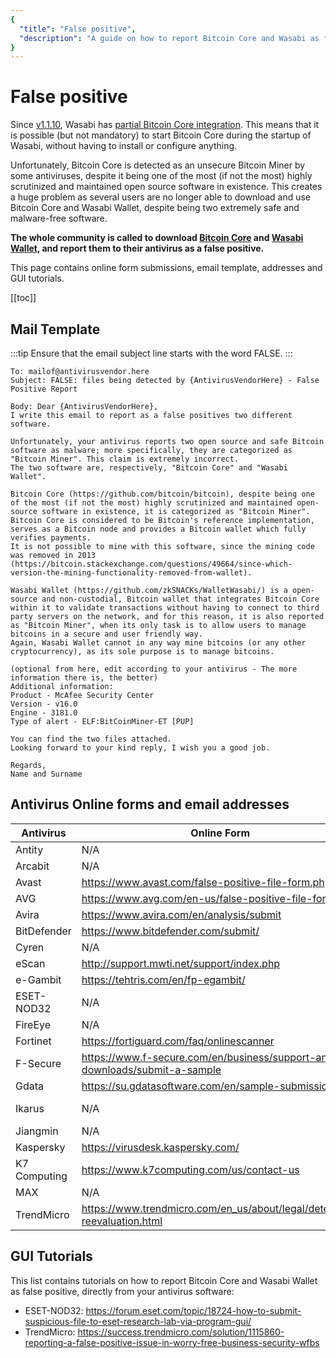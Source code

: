 ```yaml
---
{
  "title": "False positive",
  "description": "A guide on how to report Bitcoin Core and Wasabi as false positive. This is the Wasabi documentation, an archive of knowledge about the open-source, non-custodial and privacy-focused Bitcoin wallet for desktop."
}
---
```


# False positive

Since [v1.1.10](https://github.com/zkSNACKs/WalletWasabi/releases/tag/v1.1.10), Wasabi has [partial Bitcoin Core integration](https://github.com/zkSNACKs/WalletWasabi/pull/2495).
This means that it is possible (but not mandatory) to start Bitcoin Core during the startup of Wasabi, without having to install or configure anything.

Unfortunately, Bitcoin Core is detected as an unsecure Bitcoin Miner by some antiviruses, despite it being one of the most (if not the most) highly scrutinized and maintained open source software in existence.
This creates a huge problem as several users are no longer able to download and use Bitcoin Core and Wasabi Wallet, despite being two extremely safe and malware-free software.

**The whole community is called to download [Bitcoin Core](https://bitcoin.org/en/download) and [Wasabi Wallet](https://wasabiwallet.io/#download), and report them to their antivirus as a false positive.**

This page contains online form submissions, email template, addresses and GUI tutorials.

[[toc]]

## Mail Template
:::tip
Ensure that the email subject line starts with the word FALSE.
:::

```
To: mailof@antivirusvendor.here
Subject: FALSE: files being detected by {AntivirusVendorHere} - False Positive Report

Body: Dear {AntivirusVendorHere},
I write this email to report as a false positives two different software.

Unfortunately, your antivirus reports two open source and safe Bitcoin software as malware; more specifically, they are categorized as "Bitcoin Miner". This claim is extremely incorrect.
The two software are, respectively, "Bitcoin Core" and "Wasabi Wallet".

Bitcoin Core (https://github.com/bitcoin/bitcoin), despite being one of the most (if not the most) highly scrutinized and maintained open-source software in existence, it is categorized as "Bitcoin Miner".
Bitcoin Core is considered to be Bitcoin's reference implementation, serves as a Bitcoin node and provides a Bitcoin wallet which fully verifies payments.
It is not possible to mine with this software, since the mining code was removed in 2013 (https://bitcoin.stackexchange.com/questions/49664/since-which-version-the-mining-functionality-removed-from-wallet).

Wasabi Wallet (https://github.com/zkSNACKs/WalletWasabi/) is a open-source and non-custodial, Bitcoin wallet that integrates Bitcoin Core within it to validate transactions without having to connect to third party servers on the network, and for this reason, it is also reported as "Bitcoin Miner", when its only task is to allow users to manage bitcoins in a secure and user friendly way.
Again, Wasabi Wallet cannot in any way mine bitcoins (or any other cryptocurrency), as its sole purpose is to manage bitcoins.

(optional from here, edit according to your antivirus - The more information there is, the better)
Additional information:
Product - McAfee Security Center
Version - v16.0
Engine - 3181.0
Type of alert - ELF:BitCoinMiner-ET [PUP]

You can find the two files attached.
Looking forward to your kind reply, I wish you a good job.

Regards,
Name and Surname
```

## Antivirus Online forms and email addresses
  
|Antivirus  | Online Form | eMail address
|----  | ----   | ---- |
|Antity | N/A | submit@antiy.com
|Arcabit | N/A | virus@arcabit.com
|Avast | https://www.avast.com/false-positive-file-form.php | N/A
|AVG | https://www.avg.com/en-us/false-positive-file-form | N/A
|Avira | https://www.avira.com/en/analysis/submit | virus@avira.com
|BitDefender | https://www.bitdefender.com/submit/ | virus_submission@bitdefender.com
|Cyren | N/A | info@cyren.com
|eScan | http://support.mwti.net/support/index.php | fp@escanav.com
|e-Gambit  | https://tehtris.com/en/fp-egambit/ | N/A
|ESET-NOD32  | N/A | samples@eset.com
|FireEye  | N/A | info@fireeye.com
|Fortinet  | https://fortiguard.com/faq/onlinescanner | submitvirus@fortinet.com
|F-Secure  | https://www.f-secure.com/en/business/support-and-downloads/submit-a-sample | N/A
|Gdata  | https://su.gdatasoftware.com/en/sample-submission | N/A
|Ikarus  | N/A | samples@ikarus.at / probe@ikarus.at
|Jiangmin  | N/A | support@jiangmin.com
|Kaspersky  | https://virusdesk.kaspersky.com/ | N/A
|K7 Computing | https://www.k7computing.com/us/contact-us | reportfp@k7computing.com
|MAX  | N/A | info@maxpcsecure.com
|TrendMicro  | https://www.trendmicro.com/en_us/about/legal/detection-reevaluation.html | N/A

## GUI Tutorials

This list contains tutorials on how to report Bitcoin Core and Wasabi Wallet as false positive, directly from your antivirus software:

- ESET-NOD32: https://forum.eset.com/topic/18724-how-to-submit-suspicious-file-to-eset-research-lab-via-program-gui/
- TrendMicro: https://success.trendmicro.com/solution/1115860-reporting-a-false-positive-issue-in-worry-free-business-security-wfbs
